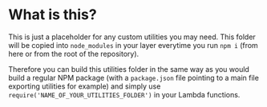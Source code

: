 # What is this?

This is just a placeholder for any custom utilities you may need. This folder will be copied into `node_modules` in your layer everytime you run `npm i` (from here or from the root of the repository).

Therefore you can build this utilities folder in the same way as you would build a regular NPM package (with a `package.json` file pointing to a main file exporting utilities for example) and simply use `require('NAME_OF_YOUR_UTILITIES_FOLDER')` in your Lambda functions.